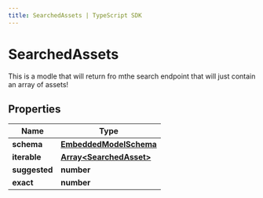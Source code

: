 ```yaml
---
title: SearchedAssets | TypeScript SDK
---
```



# SearchedAssets

This is a modle that will return fro mthe search endpoint that will just contain an array of assets!

## Properties

Name | Type
------------ | -------------
**schema** | [**EmbeddedModelSchema**](EmbeddedModelSchema)
**iterable** | [**Array&lt;SearchedAsset&gt;**](SearchedAsset)
**suggested** | **number**
**exact** | **number**


